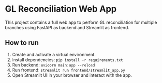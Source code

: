 # GL Reconciliation Web App

This project contains a full web app to perform GL reconciliation for multiple branches using FastAPI as backend and Streamlit as frontend.

## How to run

1. Create and activate a virtual environment.
2. Install dependencies: `pip install -r requirements.txt`
3. Run backend: `uvicorn main:app --reload`
4. Run frontend: `streamlit run frontend/streamlit_app.py`
5. Open Streamlit UI in your browser and interact with the app.
